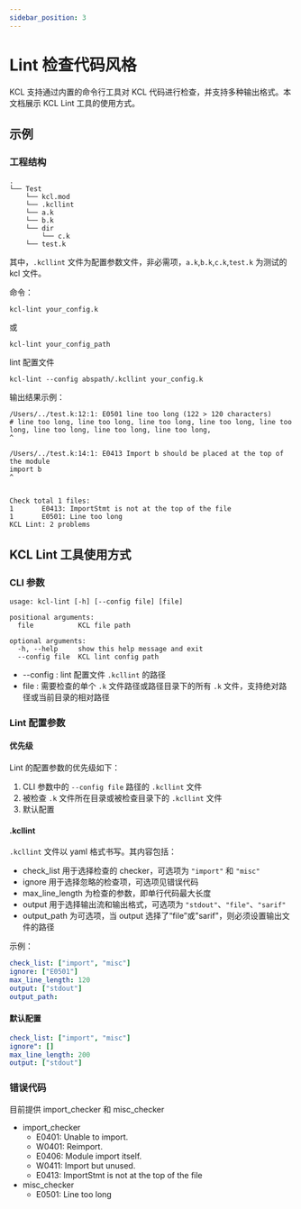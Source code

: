 ```yaml
---
sidebar_position: 3
---
```


# Lint 检查代码风格

KCL 支持通过内置的命令行工具对 KCL 代码进行检查，并支持多种输出格式。本文档展示 KCL Lint 工具的使用方式。

## 示例

### 工程结构

```text
.
└── Test
    └── kcl.mod
    └── .kcllint
    └── a.k
    └── b.k
    └── dir
        └── c.k
    └── test.k
```

其中，`.kcllint` 文件为配置参数文件，非必需项，`a.k`,`b.k`,`c.k`,`test.k` 为测试的 kcl 文件。

命令：

```shell
kcl-lint your_config.k
```

或

```shell
kcl-lint your_config_path
```

lint 配置文件

```shell
kcl-lint --config abspath/.kcllint your_config.k
```

输出结果示例：

```shell
/Users/../test.k:12:1: E0501 line too long (122 > 120 characters)
# line too long, line too long, line too long, line too long, line too long, line too long, line too long, line too long,
^

/Users/../test.k:14:1: E0413 Import b should be placed at the top of the module
import b
^


Check total 1 files:
1       E0413: ImportStmt is not at the top of the file
1       E0501: Line too long
KCL Lint: 2 problems
```

## KCL Lint 工具使用方式

### CLI 参数

```shell
usage: kcl-lint [-h] [--config file] [file]

positional arguments:
  file           KCL file path

optional arguments:
  -h, --help     show this help message and exit
  --config file  KCL lint config path
```

- --config : lint 配置文件 `.kcllint` 的路径
- file : 需要检查的单个 `.k` 文件路径或路径目录下的所有 `.k` 文件，支持绝对路径或当前目录的相对路径

### Lint 配置参数

#### 优先级

Lint 的配置参数的优先级如下：

1. CLI 参数中的 `--config file` 路径的 `.kcllint` 文件
2. 被检查 `.k` 文件所在目录或被检查目录下的 `.kcllint` 文件
3. 默认配置

#### .kcllint

`.kcllint` 文件以 yaml 格式书写。其内容包括：

- check_list 用于选择检查的 checker，可选项为 `"import"` 和 `"misc"`
- ignore 用于选择忽略的检查项，可选项见错误代码
- max_line_length 为检查的参数，即单行代码最大长度
- output 用于选择输出流和输出格式，可选项为 `"stdout"`、`"file"`、`"sarif"`
- output_path 为可选项，当 output 选择了“file”或"sarif"，则必须设置输出文件的路径

示例：

```yaml
check_list: ["import", "misc"]
ignore: ["E0501"]
max_line_length: 120
output: ["stdout"]
output_path:
```

#### 默认配置

```yaml
check_list: ["import", "misc"]
ignore": []
max_line_length: 200
output: ["stdout"]
```

### 错误代码

目前提供 import_checker 和 misc_checker

- import_checker
  - E0401: Unable to import.
  - W0401: Reimport.
  - E0406: Module import itself.
  - W0411: Import but unused.
  - E0413: ImportStmt is not at the top of the file
- misc_checker
  - E0501: Line too long
